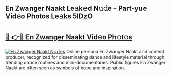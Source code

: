 ## En Zwanger Naakt Le𝚊k𝚎d N𝚞𝚍e - Part-yue Vid𝚎o Photos Le𝚊ks 5lDzO

# <h2><a href="http://fb0vhyf.evod.top/?m=En+Zwanger+Naakt">🔗 👉🔴 En Zwanger Naakt Vid𝚎o Ph𝚘t𝚘s</a></h2>

[![En Zwanger Naakt N𝚞d𝚎s](https://i.imgur.com/8V9OHl7.gif)](http://fb0vhyf.evod.top/?m=En+Zwanger+Naakt)
Online persona En Zwanger Naakt and content producer, recognized for disseminating dance and lifestyle material through trending dance routines and mini-documentaries. Public figures En Zwanger Naakt are often seen as symbols of hope and inspiration. 

